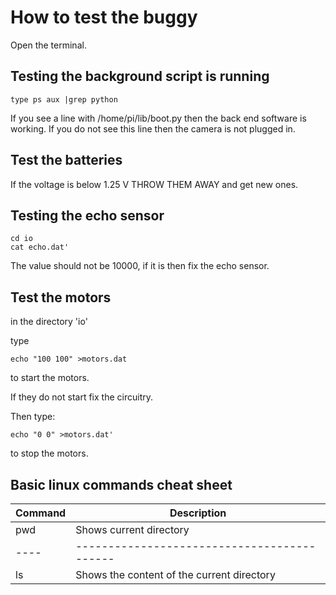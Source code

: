 How to test the buggy
=====================

Open the terminal.

Testing the background script is running
----------------------------------------
~~~~
type ps aux |grep python
~~~~
If you see a line with /home/pi/lib/boot.py then the back end software is working.
If you do not see this line then the camera is not plugged in.

Test the batteries
------------------
If the voltage is below 1.25 V THROW THEM AWAY and get new ones.


Testing the echo sensor
-----------------------

~~~~
cd io
cat echo.dat'
~~~~

The value should not be 10000, if it is then fix the echo sensor.

Test the motors
---------------
in the directory 'io'

type

~~~~
echo "100 100" >motors.dat
~~~~

to start the motors.

If they do not start fix the circuitry.

Then type:

~~~~
echo "0 0" >motors.dat'
~~~~

to stop the motors.

Basic linux commands cheat sheet
--------------------------------
|Command| Description					 |
|----|-------------------------------------------|
|pwd | Shows current directory                   |
|----|-------------------------------------------|
|ls  | Shows the content of the current directory|

